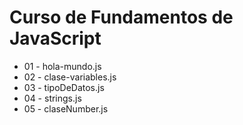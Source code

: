 # Curso de Fundamentos de JavaScript
- 01 - hola-mundo.js
- 02 - clase-variables.js
- 03 - tipoDeDatos.js
- 04 - strings.js
- 05 - claseNumber.js